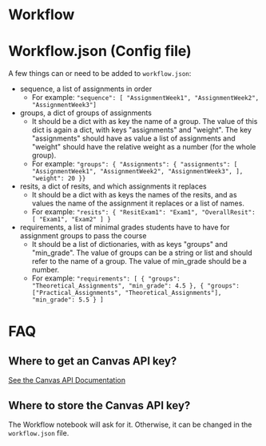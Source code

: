 # Workflow

# Workflow.json (Config file)
A few things can or need to be added to `workflow.json`:
* sequence, a list of assignments in order
  * For example: `"sequence": [
        "AssignmentWeek1",
        "AssignmentWeek2",
        "AssignmentWeek3"]`
* groups, a dict of groups of assignments
  * It should be a dict with as key the name of a group. The value of this dict is again a dict, with keys "assignments" and "weight". The key "assignments" should have as value a list of assignments and "weight" should have the relative weight as a number (for the whole group).
  * For example: `"groups": {
        "Assignments": {
            "assignments": [
                "AssignmentWeek1",
                "AssignmentWeek2",
                "AssignmentWeek3",
            ],
            "weight": 20
        }}`
* resits, a dict of resits, and which assignments it replaces
  * It should be a dict with as keys the names of the resits, and as values the name of the assignment it replaces or a list of names.
  * For example: `"resits": {
        "ResitExam1": "Exam1",
        "OverallResit": [
            "Exam1",
            "Exam2"
        ]
    }`
* requirements, a list of minimal grades students have to have for assignment groups to pass the course
  * It should be a list of dictionaries, with as keys "groups" and "min_grade". The value of groups can be a string or list and should refer to the name of a group. The value of min_grade should be a number.
  * For example: `"requirements": [
        {
            "groups": "Theoretical_Assignments",
            "min_grade": 4.5
        },
        {
            "groups": ["Practical_Assignments", "Theoretical_Assignments"],
            "min_grade": 5.5
        }
    ]`


# FAQ

## Where to get an Canvas API key?
[See the Canvas API Documentation](https://canvas.instructure.com/doc/api/file.oauth.html#manual-token-generation)

## Where to store the Canvas API key?
The Workflow notebook will ask for it. Otherwise, it can be changed in the `workflow.json` file.
